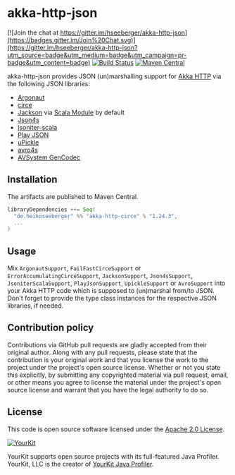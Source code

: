 # akka-http-json #

[![Join the chat at https://gitter.im/hseeberger/akka-http-json](https://badges.gitter.im/Join%20Chat.svg)](https://gitter.im/hseeberger/akka-http-json?utm_source=badge&utm_medium=badge&utm_campaign=pr-badge&utm_content=badge)
[![Build Status](https://travis-ci.org/hseeberger/akka-http-json.svg?branch=master)](https://travis-ci.org/hseeberger/akka-http-json)
[![Maven Central](https://img.shields.io/maven-central/v/de.heikoseeberger/akka-http-circe_2.12.svg)](https://maven-badges.herokuapp.com/maven-central/de.heikoseeberger/akka-http-circe_2.12)

akka-http-json provides JSON (un)marshalling support for [Akka HTTP](https://github.com/akka/akka-http) via the following JSON libraries:
- [Argonaut](http://argonaut.io)
- [circe](https://circe.github.io/circe/)
- [Jackson](https://github.com/FasterXML/jackson) via [Scala Module](https://github.com/FasterXML/jackson-module-scala) by default
- [Json4s](https://github.com/json4s/json4s)
- [jsoniter-scala](https://github.com/plokhotnyuk/jsoniter-scala)
- [Play JSON](https://www.playframework.com/documentation/2.6.x/ScalaJson)
- [uPickle](https://github.com/lihaoyi/upickle-pprint)
- [avro4s](https://github.com/sksamuel/avro4s)
- [AVSystem GenCodec](https://github.com/AVSystem/scala-commons/blob/master/docs/GenCodec.md)

## Installation

The artifacts are published to Maven Central.

``` scala
libraryDependencies ++= Seq(
  "de.heikoseeberger" %% "akka-http-circe" % "1.24.3",
  ...
)
```

## Usage

Mix `ArgonautSupport`, `FailFastCirceSupport` or `ErrorAccumulatingCirceSupport`, `JacksonSupport`, `Json4sSupport`, `JsoniterScalaSupport`, `PlayJsonSupport`, `UpickleSupport` or `AvroSupport` into your Akka HTTP code which is supposed to (un)marshal from/to JSON. Don't forget to provide the type class instances for the respective JSON libraries, if needed.

## Contribution policy ##

Contributions via GitHub pull requests are gladly accepted from their original author. Along with any pull requests, please state that the contribution is your original work and that you license the work to the project under the project's open source license. Whether or not you state this explicitly, by submitting any copyrighted material via pull request, email, or other means you agree to license the material under the project's open source license and warrant that you have the legal authority to do so.

## License ##

This code is open source software licensed under the [Apache 2.0 License](http://www.apache.org/licenses/LICENSE-2.0.html).

[![YourKit](https://www.yourkit.com/images/yklogo.png)](https://www.yourkit.com)

YourKit supports open source projects with its full-featured Java Profiler. YourKit, LLC is the creator of [YourKit Java Profiler](https://www.yourkit.com/java/profiler).

